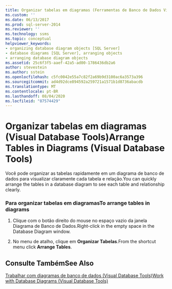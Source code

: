 ```yaml
---
title: Organizar tabelas em diagramas (Ferramentas de Banco de Dados Visual) | Microsoft Docs
ms.custom: ''
ms.date: 06/13/2017
ms.prod: sql-server-2014
ms.reviewer: ''
ms.technology: ssms
ms.topic: conceptual
helpviewer_keywords:
- organizing database diagram objects [SQL Server]
- database diagrams [SQL Server], arranging objects
- arranging database diagram objects
ms.assetid: 25c6f3f5-aaef-42a5-ad00-1786436db2a6
author: stevestein
ms.author: sstein
ms.openlocfilehash: c5fc0042e55a7c82f2a69b9d3100ac6a3573a396
ms.sourcegitcommit: ad4d92dce894592a259721a1571b1d8736abacdb
ms.translationtype: MT
ms.contentlocale: pt-BR
ms.lasthandoff: 08/04/2020
ms.locfileid: "87574429"
---
```

# <a name="arrange-tables-in-diagrams-visual-database-tools"></a><span data-ttu-id="ecbae-102">Organizar tabelas em diagramas (Visual Database Tools)</span><span class="sxs-lookup"><span data-stu-id="ecbae-102">Arrange Tables in Diagrams (Visual Database Tools)</span></span>
  <span data-ttu-id="ecbae-103">Você pode organizar as tabelas rapidamente em um diagrama de banco de dados para visualizar claramente cada tabela e relação.</span><span class="sxs-lookup"><span data-stu-id="ecbae-103">You can quickly arrange the tables in a database diagram to see each table and relationship clearly.</span></span>  
  
### <a name="to-arrange-tables-in-diagrams"></a><span data-ttu-id="ecbae-104">Para organizar tabelas em diagramas</span><span class="sxs-lookup"><span data-stu-id="ecbae-104">To arrange tables in diagrams</span></span>  
  
1.  <span data-ttu-id="ecbae-105">Clique com o botão direito do mouse no espaço vazio da janela Diagrama de Banco de Dados.</span><span class="sxs-lookup"><span data-stu-id="ecbae-105">Right-click in the empty space in the Database Diagram window.</span></span>  
  
2.  <span data-ttu-id="ecbae-106">No menu de atalho, clique em **Organizar Tabelas**.</span><span class="sxs-lookup"><span data-stu-id="ecbae-106">From the shortcut menu click **Arrange Tables**.</span></span>  
  
## <a name="see-also"></a><span data-ttu-id="ecbae-107">Consulte Também</span><span class="sxs-lookup"><span data-stu-id="ecbae-107">See Also</span></span>  
 [<span data-ttu-id="ecbae-108">Trabalhar com diagramas de banco de dados &#40;Visual Database Tools&#41;</span><span class="sxs-lookup"><span data-stu-id="ecbae-108">Work with Database Diagrams &#40;Visual Database Tools&#41;</span></span>](visual-database-tools.md)  
  
  
